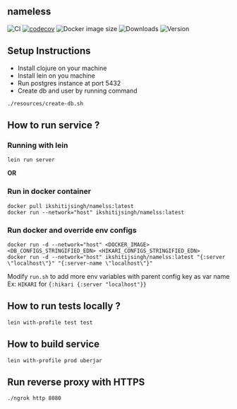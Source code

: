 ## nameless
![CI](https://github.com/singhkshitij/nameless/workflows/CI/badge.svg)
[![codecov](https://codecov.io/gh/singhkshitij/nameless/branch/master/graph/badge.svg?token=EFTBG8Y5UD)](https://codecov.io/gh/singhkshitij/nameless)
![Docker image size](https://img.shields.io/docker/image-size/ikshitijsingh/namelss)
![Downloads](https://img.shields.io/docker/pulls/ikshitijsingh/namelss?style=flat-square)
![Version](https://img.shields.io/docker/v/ikshitijsingh/namelss)
## Setup Instructions
- Install clojure on your machine
- Install lein on you machine
- Run postgres instance at port 5432
- Create db and user by running command
```shell script
./resources/create-db.sh
```

## How to run service ? 

### Running with lein 
```shell script
lein run server
```
**OR**
### Run in docker container
```shell script
docker pull ikshitijsingh/namelss:latest
docker run --network="host" ikshitijsingh/namelss:latest
```

### Run docker and override env configs 
```shell script
docker run -d --network="host" <DOCKER_IMAGE> <DB_CONFIGS_STRINGIFIED_EDN> <HIKARI_CONFIGS_STRINGIFIED_EDN>
docker run -d --network="host" ikshitijsingh/namelss:latest "{:server \"localhost\"}" "{:server-name \"localhost\"}" 
```
Modify `run.sh` to add more env variables with parent config key as var name
Ex: `HIKARI` for `{:hikari {:server "localhost"}}`  

## How to run tests locally ?

```shell script
lein with-profile test test
```

## How to build service 
```shell script
lein with-profile prod uberjar
```

## Run reverse proxy with HTTPS
```shell script
./ngrok http 8080
```
